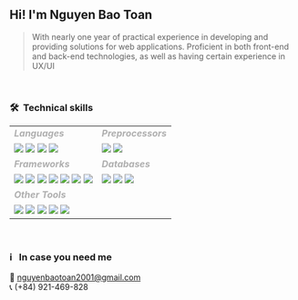 ## Hi! I'm Nguyen Bao Toan
> With nearly one year of practical experience in developing and providing solutions for web applications.
> Proficient in both front-end and back-end technologies, as well as having certain experience in UX/UI
> 
<br />
<h3 align="left">🛠&nbsp; Technical skills</h3>
<table style="border-collapse: collapse; border: none; width: 100%;">
 <!-- <tr style="border: none;">
    <td style="border: none;">
      <strong style="color: #AFAFAF;">Languages</strong>
    </td>
    <td style="border: none;">
      <strong style="color: #AFAFAF;">Preprocessors</strong>
    </td>
 </tr> -->
 <tr style="border: none;">
    <td style="border: none;">
      <h5 style="color: #AFAFAF; display: block; margin: 0 0 .5rem;">Languages</h5>
      <img src="https://img.shields.io/badge/HTML-232425?logo=html5">
      <img src="https://img.shields.io/badge/CSS-232425?logo=css3&logoColor=3d9dd7">
      <img src="https://img.shields.io/badge/JavaScript-232425?logo=javascript">
      <img src="https://img.shields.io/badge/PHP-232425?logo=php">
    </td>
    <td style="border: none;">
      <h5 style="color: #AFAFAF; display: block; margin: 0 0 .5rem;">Preprocessors</h5>
      <img src="https://img.shields.io/badge/Sass/Scss-232425?logo=sass">
      <img src="https://img.shields.io/badge/TypeScript-232425?logo=typescript">
    </td>
 </tr>
 <tr style="border: none;">
    <td style="border: none;">
      <h5 style="color: #AFAFAF; display: block; margin: 0 0 .5rem;">Frameworks</h5>
      <img src="https://img.shields.io/badge/Laravel-232425?logo=laravel">
      <img src="https://img.shields.io/badge/NodeJS-232425?logo=nodedotjs">
      <img src="https://img.shields.io/badge/ExpressJS-232425?logo=express">
      <img src="https://img.shields.io/badge/ReactJS-232425?logo=react">
      <img src="https://img.shields.io/badge/NextJS-232425?logo=nextdotjs">
      <!-- <br /> -->
      <img src="https://img.shields.io/badge/GatsbyJS-232425?logo=gatsby&logoColor=6b399c">
      <img src="https://img.shields.io/badge/TailwindCSS-232425?logo=tailwindcss">
    </td>
    <td style="border: none; float: left;">
      <h5 style="color: #AFAFAF; display: block; margin: 0 0 .5rem;">Databases</h5>
      <img src="https://img.shields.io/badge/MySQL-232425?logo=mysql&logoColor=fff">
      <img src="https://img.shields.io/badge/MongoDB-232425?logo=mongodb">
      <img src="https://img.shields.io/badge/Redis-232425?logo=redis">
    </td>
 </tr>
 <tr style="border: none;">
    <td style="border: none;">
      <h5 style="color: #AFAFAF; display: block; margin: 0 0 .5rem;">Other Tools</h5>
      <img src="https://img.shields.io/badge/Google-232425?logo=google&logoColor=ea473a">
      <img src="https://img.shields.io/badge/Git-232425?logo=git">
      <img src="https://img.shields.io/badge/Figma-232425?logo=figma">
      <img src="https://img.shields.io/badge/Adobe_XD-232425?logo=adobexd">
      <img src="https://img.shields.io/badge/Prisma-232425?logo=prisma">
    </td>
    <td style="border: none;">
    </td>
 </tr>
</table>

<br />
<h3 align="left">ℹ️ &nbsp; In case you need me</h3>

<!-- <a href="https://github.com/btoann">Github: btoann</a> -->
<span>📧 <a href="mailto:nguyenbaotoan2001@gmail.com">nguyenbaotoan2001@gmail.com</a></span>
<br />
<span>📞 (+84) 921-469-828</span>
